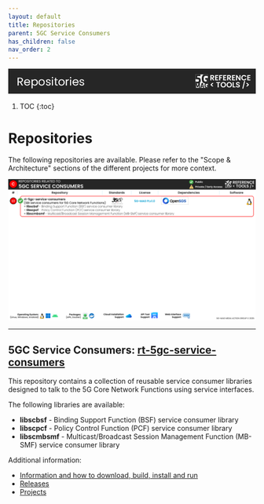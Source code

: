 ```yaml
---
layout: default
title: Repositories
parent: 5GC Service Consumers
has_children: false
nav_order: 2
---
```

<img src="../../assets/images/Banner_Repositories.png" /> 

1. TOC
{:toc}

# Repositories

The following repositories are available. Please refer to the "Scope & Architecture" sections of the different projects for more context.

<img src="../../assets/images/projects/5gc_repos.png">

---

## 5GC Service Consumers: [rt-5gc-service-consumers](https://github.com/5G-MAG/rt-5gc-service-consumers)
This repository contains a collection of reusable service consumer libraries designed to talk to the 5G Core Network Functions using service interfaces.

The following libraries are available:
* **libscbsf** - Binding Support Function (BSF) service consumer library
* **libscpcf** - Policy Control Function (PCF) service consumer library
* **libscmbsmf** - Multicast/Broadcast Session Management Function (MB-SMF) service consumer library

Additional information:
* [Information and how to download, build, install and run](https://github.com/5G-MAG/rt-5gc-service-consumers#readme)
* [Releases](https://github.com/5G-MAG/rt-5gc-service-consumers/releases)
* [Projects](https://github.com/5G-MAG/rt-5gc-service-consumers/projects?query=is%3Aopen)
